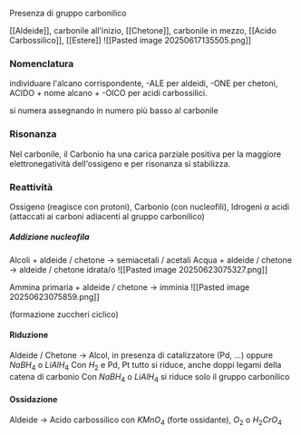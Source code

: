 Presenza di gruppo carbonilico

[[Aldeide]], carbonile all'inizio,
[[Chetone]], carbonile in mezzo,
[[Acido Carbossilico]],
[[Estere]]
![[Pasted image 20250617135505.png]]

### Nomenclatura
individuare l'alcano corrispondente, -ALE per aldeidi, -ONE per chetoni, ACIDO + nome alcano + -OICO per acidi carbossilici.

si numera assegnando in numero più basso al carbonile


### Risonanza
Nel carbonile, il Carbonio ha una carica parziale positiva per la maggiore elettronegatività dell'ossigeno e per risonanza si stabilizza.


### Reattività
Ossigeno (reagisce con protoni), Carbonio (con nucleofili), Idrogeni $\alpha$ acidi (attaccati ai carboni adiacenti al gruppo carbonilico)

##### Addizione nucleofila
Alcoli + aldeide / chetone -> semiacetali / acetali
Acqua + aldeide / chetone -> aldeide / chetone idrata/o
![[Pasted image 20250623075327.png]]

Ammina primaria + aldeide / chetone -> imminia
![[Pasted image 20250623075859.png]]


(formazione zuccheri ciclico)
#### Riduzione
Aldeide / Chetone -> Alcol, in presenza di catalizzatore (Pd, ...) oppure  $NaBH_{4}$ o $LiAlH_{4}$
Con $H_{2}$ e Pd, Pt tutto si riduce, anche doppi legami della catena di carbonio
Con $NaBH_{4}$ o $LiAlH_{4}$ si riduce solo il gruppo carbonilico
#### Ossidazione
Aldeide -> Acido carbossilico con $KMnO_{4}$ (forte ossidante), $O_{2}$ o $H_{2}CrO_{4}$

